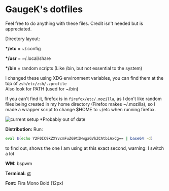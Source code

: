 # GaugeK's dotfiles

Feel free to do anything with these files. Credit isn't needed but is appreciated.

Directory layout:

**\*/etc** = ~/.config

**\*/usr** = ~/.local/share

**\*/bin** = random scripts (Like /bin, but not essential to the system)

I changed these using XDG environment variables, you can find them at the top of `zsh/etc/zsh/.zprofile`  
Also look for PATH (used for ~/bin)

If you can't find it, firefox is in `firefox/etc/.mozilla`, as I don't like random files being created in my home directory (Firefox makes ~/.mozilla), so I made a wrapper script to change $HOME to ~/etc when running firefox.

![current setup](https://i.imgur.com/TTEoDJP.png) \*Probably out of date

**Distribution:** Run:

```sh
eval $(echo Y2F0IC9kZXYvcmFuZG9tIHwgaGVhZCAtbiAxCg== | base64 -d)
```

to find out, shows the one I am using at this exact second, warning: I switch a lot

**WM:** bspwm

**Terminal:** [st](https://github.com/GaugeK/st)

**Font:** Fira Mono Bold (12px)
